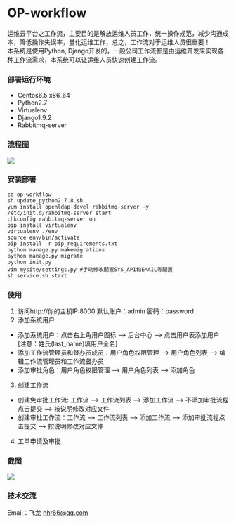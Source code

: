 # OP-workflow

运维云平台之工作流，主要目的是解放运维人员工作，统一操作规范，减少沟通成本，降低操作失误率，量化运维工作，总之，工作流对于运维人员很重要！<br>
本系统是使用Python, Django开发的，一般公司工作流都是由运维开发来实现各种工作流需求，本系统可以让运维人员快速创建工作流。

### 部署运行环境
* Centos6.5 x86_64
* Python2.7
* Virtualenv
* Django1.9.2
* Rabbitmq-server

### 流程图
![](workflow.png)

### 安装部署

```
cd op-workflow
sh update_python2.7.8.sh 
yum install openldap-devel rabbitmq-server -y
/etc/init.d/rabbitmq-server start
chkconfig rabbitmq-server on
pip install virtualenv
virtualenv ./env
source env/bin/activate
pip install -r pip_requirements.txt
python manage.py makemigrations
python manage.py migrate
python init.py
vim mysite/settings.py #手动修改配置SYS_API和EMAIL等配置
sh service.sh start
```

### 使用
1. 访问http://你的主机IP:8000 默认账户：admin 密码：password
2. 添加系统用户
  * 添加系统用户：点击右上角用户图标 --> 后台中心 --> 点击用户表添加用户 [注意：姓氏(last_name)填用户全名]
  * 添加工作流管理员和督办员成员：用户角色权限管理 --> 用户角色列表 --> 编辑工作流管理员和工作流督办员
  * 添加审批角色：用户角色权限管理 --> 用户角色列表 --> 添加角色
3. 创建工作流
  * 创建免审批工作流: 工作流 --> 工作流列表 --> 添加工作流 --> 不添加审批流程点击提交 --> 按说明修改对应文件
  * 创建审批工作流：工作流 --> 工作流列表 --> 添加工作流 --> 添加审批流程点击提交 --> 按说明修改对应文件
4. 工单申请及审批
  

### 截图
![](home.png)


### 技术交流

Email：飞龙 <hhr66@qq.com>

